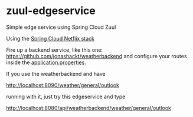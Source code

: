 # zuul-edgeservice
Simple edge service using Spring Cloud Zuul

Using the [Spring Cloud Netflix stack](http://cloud.spring.io/spring-cloud-netflix/spring-cloud-netflix.html)

Fire up a backend service, like this one: https://github.com/jonashackt/weatherbackend and configure your routes inside the [application.properties](https://github.com/jonashackt/weatherbackend/blob/master/src/main/resources/application.properties).

If you use the weatherbackend and have

[http://localhost:8090/weather/general/outlook](http://localhost:8090/weather/general/outlook)

running with it, just try this edgeservice and type

[http://localhost:8080/api/weatherbackend/weather/general/outlook](http://localhost:8080/api/weatherbackend/weather/general/outlook)
